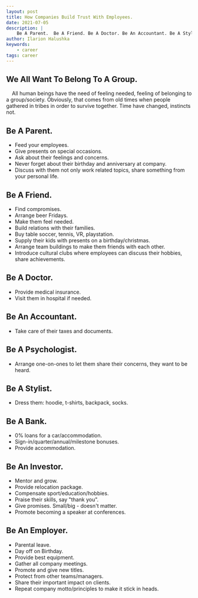 ```yaml
---
layout: post
title: How Companies Build Trust With Employees.
date: 2021-07-05
description: |
    Be A Parent.  Be A Friend. Be A Doctor. Be An Accountant. Be A Stylist. Be A Bank. Be An Investor. Be An Employer.
author: Ilarion Halushka
keywords:
    - career
tags: career
---
```


## We All Want To Belong To A Group.
&nbsp;&nbsp;&nbsp; All human beings have the need of feeling needed, feeling of belonging to a group/society. 
Obviously, that comes from old times when people gathered in tribes in order to survive together.
Time have changed, instincts not.

## Be A Parent.
* Feed your employees.
* Give presents on special occasions.
* Ask about their feelings and concerns.
* Never forget about their birthday and anniversary at company.
* Discuss with them not only work related topics, share something from your personal life.

## Be A Friend.
* Find compromises.
* Arrange beer Fridays.
* Make them feel needed.
* Build relations with their families.
* Buy table soccer, tennis, VR, playstation.
* Supply their kids with presents on a birthday/christmas.
* Arrange team buildings to make them friends with each other.
* Introduce cultural clubs where employees can discuss their hobbies, share achievements.

## Be A Doctor.
* Provide medical insurance.
* Visit them in hospital if needed.

## Be An Accountant.
* Take care of their taxes and documents.

## Be A Psychologist.
* Arrange one-on-ones to let them share their concerns, they want to be heard.

## Be A Stylist.
* Dress them: hoodie, t-shirts, backpack, socks.

## Be A Bank.
* 0% loans for a car/accommodation.
* Sign-in/quarter/annual/milestone bonuses.
* Provide accommodation.

## Be An Investor.
* Mentor and grow.
* Provide relocation package.
* Compensate sport/education/hobbies.
* Praise their skills, say "thank you".
* Give promises. Small/big - doesn't matter.
* Promote becoming a speaker at conferences.

## Be An Employer.
* Parental leave.
* Day off on Birthday.
* Provide best equipment.
* Gather all company meetings.
* Promote and give new titles.
* Protect from other teams/managers.
* Share their important impact on clients.
* Repeat company motto/principles to make it stick in heads.






